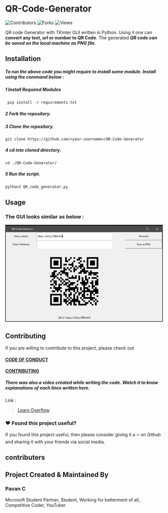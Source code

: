 # QR-Code-Generator 
![Contributors](https://img.shields.io/github/contributors/sagnik20/QR-Code-Generator)
![Forks](https://img.shields.io/github/forks/sagnik20/QR-Code-Generator?style=social)
![Views](https://img.shields.io/youtube/views/ErzISUgrELk?style=social)

QR code Generator with TKinter GUI written in Python. Using it one can **convert any text, url or number to QR Code**. 
The generated ***QR code can be saved on the local machine as PNG file***.


## Installation

 
 
##### To run the above code you might require to install some module. Install using the command below : 
##### 1 Install Required Modules
```python
 pip install -r requirements.txt
 ```

##### 2 Fork the repository.

##### 3 Clone the repository.
```
git clone https://github.com/<your-username>/QR-Code-Generator
```
##### 4 cd into cloned directory.
```
cd ./QR-Code-Generator/
```

##### 5 Run the script.
 ```python
 python3 QR_code_generator.py
 ```
 

## Usage

 
 
 
### The GUI looks similar as below :
 
![](src/QR.png)


## Contributing

If you are willing to contribute to this project, please check out 

#### [CODE OF CONDUCT](CODE_OF_CONDUCT.md) 
#### [CONTRIBUTING](CONTRIBUTING.md)

##### There was also a video created while writing the code. Watch it to know explanations of each lines written here. 
 
 Link :
 >[Learn Overflow](https://youtu.be/ErzISUgrELk)


### :heart: Found this project useful?

If you found this project useful, then please consider giving it a :star: on Github and sharing it with your friends via social media.

## contributers

## Project Created & Maintained By

### Pavan C

Microsoft Student Partner, Student, Working for betterment of all, Competitive Coder, YouTuber


  
